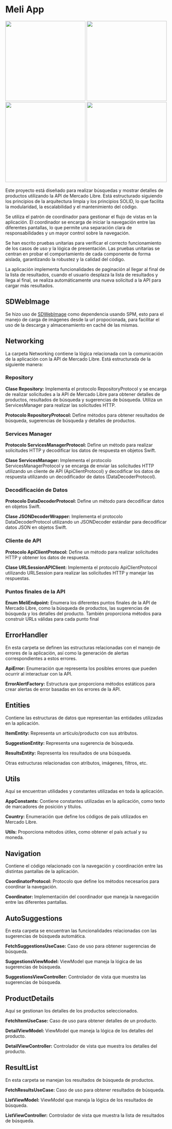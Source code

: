 # Meli App

<img src="https://github.com/camyoh/PruebaMeli/blob/main/Videos/video1.gif" width="250"> <img src="https://github.com/camyoh/PruebaMeli/blob/main/Videos/video2.gif" width="250"> <img src="https://github.com/camyoh/PruebaMeli/blob/main/Videos/video3.gif" width="250"> <img src="https://github.com/camyoh/PruebaMeli/blob/main/Videos/RPReplay_Final1712090351.gif" width="250">

Este proyecto está diseñado para realizar búsquedas y mostrar detalles de productos utilizando la API de Mercado Libre. Está estructurado siguiendo los principios de la arquitectura limpia y los principios SOLID, lo que facilita la modularidad, la escalabilidad y el mantenimiento del código.

Se utiliza el patrón de coordinador para gestionar el flujo de vistas en la aplicación. El coordinador se encarga de iniciar la navegación entre las diferentes pantallas, lo que permite una separación clara de responsabilidades y un mayor control sobre la navegación.

Se han escrito pruebas unitarias para verificar el correcto funcionamiento de los casos de uso y la lógica de presentación. Las pruebas unitarias se centran en probar el comportamiento de cada componente de forma aislada, garantizando la robustez y la calidad del código.

La aplicación implementa funcionalidades de paginación al llegar al final de la lista de resultados, cuando el usuario desplaza la lista de resultados y llega al final, se realiza automáticamente una nueva solicitud a la API para cargar más resultados. 

## SDWebImage
Se hizo uso de [SDWebImage](https://github.com/SDWebImage/SDWebImage) como dependencia usando SPM, esto para el manejo de carga de imágenes desde la url propocionada, para facilitar el uso de la descarga y almacenamiento en caché de las mismas.

## Networking
La carpeta Networking contiene la lógica relacionada con la comunicación de la aplicación con la API de Mercado Libre. Está estructurada de la siguiente manera:

### Repository
**Clase Repository:** Implementa el protocolo RepositoryProtocol y se encarga de realizar solicitudes a la API de Mercado Libre para obtener detalles de productos, resultados de búsqueda y sugerencias de búsqueda. Utiliza un ServicesManager para realizar las solicitudes HTTP.

**Protocolo RepositoryProtocol:** Define métodos para obtener resultados de búsqueda, sugerencias de búsqueda y detalles de productos.

### Services Manager
**Protocolo ServicesManagerProtocol:** Define un método para realizar solicitudes HTTP y decodificar los datos de respuesta en objetos Swift.

**Clase ServicesManager:** Implementa el protocolo ServicesManagerProtocol y se encarga de enviar las solicitudes HTTP utilizando un cliente de API (ApiClientProtocol) y decodificar los datos de respuesta utilizando un decodificador de datos (DataDecoderProtocol).

### Decodificación de Datos
**Protocolo DataDecoderProtocol:** Define un método para decodificar datos en objetos Swift.

**Clase JSONDecoderWrapper:** Implementa el protocolo DataDecoderProtocol utilizando un JSONDecoder estándar para decodificar datos JSON en objetos Swift.

### Cliente de API
**Protocolo ApiClientProtocol:** Define un método para realizar solicitudes HTTP y obtener los datos de respuesta.

**Clase URLSessionAPIClient:** Implementa el protocolo ApiClientProtocol utilizando URLSession para realizar las solicitudes HTTP y manejar las respuestas.

### Puntos finales de la API
**Enum MeliEndpoint:** Enumera los diferentes puntos finales de la API de Mercado Libre, como la búsqueda de productos, las sugerencias de búsqueda y los detalles del producto. También proporciona métodos para construir URLs válidas para cada punto final

## ErrorHandler
En esta carpeta se definen las estructuras relacionadas con el manejo de errores de la aplicación, así como la generación de alertas correspondientes a estos errores.

**ApiError:** Enumeración que representa los posibles errores que pueden ocurrir al interactuar con la API.

**ErrorAlertFactory:** Estructura que proporciona métodos estáticos para crear alertas de error basadas en los errores de la API.

## Entities
Contiene las estructuras de datos que representan las entidades utilizadas en la aplicación.

**ItemEntity:** Representa un artículo/producto con sus atributos.

**SuggestionEntity:** Representa una sugerencia de búsqueda.

**ResultsEntity:** Representa los resultados de una búsqueda.

Otras estructuras relacionadas con atributos, imágenes, filtros, etc.

## Utils
Aquí se encuentran utilidades y constantes utilizadas en toda la aplicación.

**AppConstants:** Contiene constantes utilizadas en la aplicación, como texto de marcadores de posición y títulos.

**Country:** Enumeración que define los códigos de país utilizados en Mercado Libre.

**Utils:** Proporciona métodos útiles, como obtener el país actual y su moneda.

## Navigation
Contiene el código relacionado con la navegación y coordinación entre las distintas pantallas de la aplicación.

**CoordinatorProtocol:** Protocolo que define los métodos necesarios para coordinar la navegación.

**Coordinator:** Implementación del coordinador que maneja la navegación entre las diferentes pantallas.

## AutoSuggestions
En esta carpeta se encuentran las funcionalidades relacionadas con las sugerencias de búsqueda automática.

**FetchSuggestionsUseCase:** Caso de uso para obtener sugerencias de búsqueda.

**SuggestionsViewModel:** ViewModel que maneja la lógica de las sugerencias de búsqueda.

**SuggestionsViewController:** Controlador de vista que muestra las sugerencias de búsqueda.

## ProductDetails
Aquí se gestionan los detalles de los productos seleccionados.

**FetchItemUseCase:** Caso de uso para obtener detalles de un producto.

**DetailViewModel:** ViewModel que maneja la lógica de los detalles del producto.

**DetailViewController:** Controlador de vista que muestra los detalles del producto.

## ResultList
En esta carpeta se manejan los resultados de búsqueda de productos.

**FetchResultsUseCase:** Caso de uso para obtener resultados de búsqueda.

**ListViewModel:** ViewModel que maneja la lógica de los resultados de búsqueda.

**ListViewController:** Controlador de vista que muestra la lista de resultados de búsqueda.

